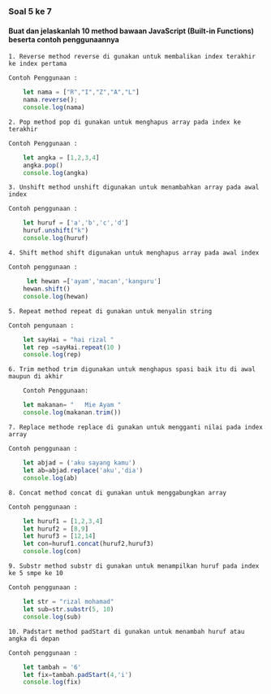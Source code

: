 ### Soal 5 ke 7
#### Buat dan jelaskanlah 10 method bawaan JavaScript (Built-in Functions) beserta contoh penggunaannya

    1. Reverse method reverse di gunakan untuk membalikan index terakhir ke index pertama

    Contoh Penggunaan : 

```Javascript
    let nama = ["R","I","Z","A","L"]
    nama.reverse();
    console.log(nama)
```

    2. Pop method pop di gunakan untuk menghapus array pada index ke terakhir

    Contoh Penggunaan :

```javascript
    let angka = [1,2,3,4]
    angka.pop()
    console.log(angka)
```
    3. Unshift method unshift digunakan untuk menambahkan array pada awal index

    Contoh penggunaan :

```javascript
    let huruf = ['a','b','c','d']
    huruf.unshift("k")
    console.log(huruf)
```
    4. Shift method shift digunakan untuk menghapus array pada awal index

    Contoh penggunaan :

```javascript
     let hewan =['ayam','macan','kanguru']
    hewan.shift()
    console.log(hewan)
```
    5. Repeat method repeat di gunakan untuk menyalin string

    Contoh pengunaan :

```javascript
    let sayHai = "hai rizal "
    let rep =sayHai.repeat(10 )
    console.log(rep)
```
    6. Trim method trim digunakan untuk menghapus spasi baik itu di awal maupun di akhir

        Contoh Penggunaan:
      
```javascript
    let makanan= "   Mie Ayam "
    console.log(makanan.trim())
```
    7. Replace methode replace di gunakan untuk mengganti nilai pada index array

    Contoh penggunaan :

```javascript
    let abjad = ('aku sayang kamu')
    let ab=abjad.replace('aku','dia')
    console.log(ab) 
```
    8. Concat method concat di gunakan untuk menggabungkan array

    Contoh penggunaan :

```javascript
    let huruf1 = [1,2,3,4]
    let huruf2 = [8,9]
    let huruf3 = [12,14]
    let con=huruf1.concat(huruf2,huruf3)
    console.log(con)
```
    9. Substr method substr di gunakan untuk menampilkan huruf pada index ke 5 smpe ke 10

    Contoh penggunaan :

```javascript
    let str = "rizal mohamad"
    let sub=str.substr(5, 10)
    console.log(sub)
```
    10. Padstart method padStart di gunakan untuk menambah huruf atau angka di depan

    Contoh penggunaan :

```javascript
    let tambah = '6'
    let fix=tambah.padStart(4,'i')
    console.log(fix)
```
